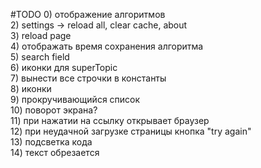 #TODO
0) отображение алгоритмов <br>
2) settings -> reload all, clear cache, about <br>
3) reload page <br>
4) отображать время сохранения алгоритма <br>
5) search field <br>
6) иконки для superTopic <br>
7) вынести все строчки в константы <br>
8) иконки <br>
9) прокручивающийся список <br>
10) поворот экрана? <br>
11) при нажатии на ссылку открывает браузер <br>
12) при неудачной загрузке страницы кнопка "try again" <br>
13) подсветка кода <br>
14) текст обрезается <br>
